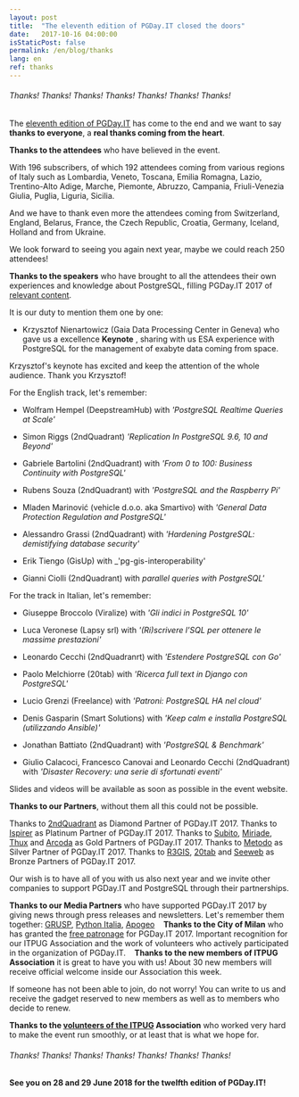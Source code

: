 ```yaml
---
layout: post
title:  "The eleventh edition of PGDay.IT closed the doors"
date:   2017-10-16 04:00:00
isStaticPost: false
permalink: /en/blog/thanks
lang: en
ref: thanks
---
```


<h6>Thanks! Thanks! Thanks! Thanks! Thanks! Thanks! Thanks!</h6>

The [eleventh edition of PGDay.IT](http://2017.pgday.it/en/) has come to the end and we want to say **thanks to everyone**, a **real thanks coming from the heart**.

**Thanks to the attendees** who have believed in the event. 

With 196 subscribers, of which 192 attendees coming from various regions of Italy such as Lombardia, Veneto, Toscana, Emilia Romagna, Lazio, 
Trentino-Alto Adige, Marche, Piemonte, Abruzzo, Campania, Friuli-Venezia Giulia, Puglia, Liguria, Sicilia. 

And we have to thank even more the attendees coming from Switzerland, England, Belarus, France, the Czech Republic, Croatia, Germany, Iceland, 
Holland and from Ukraine. 

We look forward to seeing you again next year, maybe we could reach 250 attendees!

**Thanks to the speakers** who have brought to all the attendees their own experiences and knowledge about PostgreSQL, filling PGDay.IT 2017 of 
[relevant content](http://2017.pgday.it/en/schedule/).

It is our duty to mention them one by one:

* Krzysztof Nienartowicz (Gaia Data Processing Center in Geneva) who gave us a excellence **Keynote** , sharing with us ESA experience with PostgreSQL 
for the management of exabyte data coming from space.

Krzysztof's keynote has excited and keep the attention of the whole audience. Thank you Krzysztof!

For the English track, let's remember:

* Wolfram Hempel (DeepstreamHub) with _'PostgreSQL Realtime Queries at Scale'_

* Simon Riggs (2ndQuadrant) _'Replication In PostgreSQL 9.6, 10 and Beyond'_

* Gabriele Bartolini (2ndQuadrant) with _'From 0 to 100: Business Continuity with PostgreSQL'_

* Rubens Souza (2ndQuadrant) with _'PostgreSQL and the Raspberry Pi'_

* Mladen Marinović (vehicle d.o.o. aka Smartivo) with _'General Data Protection Regulation and PostgreSQL'_

* Alessandro Grassi (2ndQuadrant) with _'Hardening PostgreSQL: demistifying database security'_

* Erik Tiengo (GisUp) with _'pg-gis-interoperability'

* Gianni Ciolli (2ndQuadrant) with _parallel queries with PostgreSQL'_

For the track in Italian, let's remember:

* Giuseppe Broccolo (Viralize) with _'Gli indici in PostgreSQL 10'_

* Luca Veronese (Lapsy srl) with _'(Ri)scrivere l'SQL per ottenere le massime prestazioni'_

* Leonardo Cecchi (2ndQuadranrt) with _'Estendere PostgreSQL con Go'_

* Paolo Melchiorre (20tab) with _'Ricerca full text in Django con PostgreSQL'_

* Lucio Grenzi (Freelance) with _'Patroni: PostgreSQL HA nel cloud'_

* Denis Gasparin (Smart Solutions) with _'Keep calm e installa PostgreSQL (utilizzando Ansible)'_

* Jonathan Battiato (2ndQuadrant) with _'PostgreSQL & Benchmark'_

* Giulio Calacoci, Francesco Canovai and Leonardo Cecchi (2ndQuadrant) with _'Disaster Recovery: una serie di sfortunati eventi'_

Slides and videos will be available as soon as possible in the event website.

**Thanks to our Partners**, without them all this could not be possible. 

Thanks to [2ndQuadrant](https://www.2ndquadrant.com/) as Diamond Partner of PGDay.IT 2017.
Thanks to [Ispirer](http://www.ispirer.com/) as Platinum Partner of PGDay.IT 2017.
Thanks to [Subito](https://www.subito.it/), [Miriade](http://www.miriade.it/), [Thux](https://www.thux.it/en/) and [Arcoda](https://www.arcoda.it/) as Gold Partners of PGDay.IT 2017.
Thanks to [Metodo](http://www.metodo.net/metodo) as Silver Partner of PGDay.IT 2017.
Thanks to [R3GIS](https://www.r3-gis.com/), [20tab](http://www.20tab.com/) and [Seeweb](https://www.seeweb.it/) as Bronze Partners of PGDay.IT 2017.

Our wish is to have all of you with us also next year and we invite other companies to support PGDay.IT and PostgreSQL through their partnerships.

**Thanks to our Media Partners** who have supported PGDay.IT 2017 by giving news through press releases and newsletters.
Let's remember them together: [GRUSP](http://www.grusp.org/it/), [Python Italia](https://www.pycon.it/it/), [Apogeo](http://www.apogeonline.com/)
  
**Thanks to the City of Milan** who has granted the [free patronage]((http://2017.pgday.it/en/)) for PGDay.IT 2017.
Important recognition for our ITPUG Association and the work of volunteers who actively participated in the organization of PGDay.IT.
  
**Thanks to the new members of ITPUG Association** it is great to have you with us! About 30 new members will receive official welcome inside our 
Association this week.

If someone has not been able to join, do not worry! You can write to us and receive the gadget reserved to new members as well as to members who decide 
to renew.

**Thanks to the [volunteers of the ITPUG](http://2017.pgday.it/en/staff/) Association** who worked very hard to make the event run smoothly, or at least that is what we hope for.

<h6>Thanks! Thanks! Thanks! Thanks! Thanks! Thanks! Thanks!</h6>

**See you on 28 and 29 June 2018 for the twelfth edition of PGDay.IT!**
